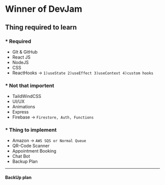 # Winner of DevJam
## Thing required to learn
### * Required
  *  GIt & GitHub 
  *  React JS
  *  NodeJS
  *  CSS
  *  ReactHooks -> `1)useState 2)useEffect 3)useContext 4)custom hooks`
### * Not that importent 
  *  TaildWindCSS
  *  UI/UX
  *  Animations
  *  Express
  *  Firebase -> `Firestore, Auth, Functions`
### *  Thing to implement
  * Amazon -> `AWS SQS or Normal Queue`
  * QR-Code Scanner
  * Appointment Booking
  * Chat Bot
  * Backup Plan

---
#### BackUp plan
